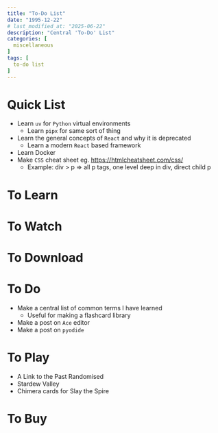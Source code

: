 ```yaml
---
title: "To-Do List"
date: "1995-12-22"
# last_modified_at: "2025-06-22"
description: "Central 'To-Do' List"
categories: [
  miscellaneous
]
tags: [
  to-do list
]
---
```


# Quick List
- Learn `uv` for `Python` virtual environments
  - Learn `pipx` for same sort of thing
- Learn the general concepts of `React` and why it is deprecated
  - Learn a modern `React` based framework
- Learn Docker
- Make `CSS` cheat sheet eg. https://htmlcheatsheet.com/css/
  - Example: div > p => all p tags, one level deep in div, direct child p

# To Learn

# To Watch

# To Download

# To Do
- Make a central list of common terms I have learned
  - Useful for making a flashcard library
- Make a post on `Ace` editor
- Make a post on `pyodide`

# To Play
- A Link to the Past Randomised
- Stardew Valley
- Chimera cards for Slay the Spire

# To Buy